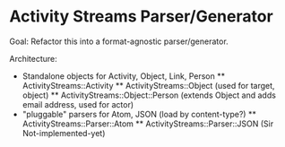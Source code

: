 # Activity Streams Parser/Generator

Goal: Refactor this into a format-agnostic parser/generator.

Architecture:

* Standalone objects for Activity, Object, Link, Person
** ActivityStreams::Activity
** ActivityStreams::Object (used for target, object)
** ActivityStreams::Object::Person (extends Object and adds email address, used for actor)
* "pluggable" parsers for Atom, JSON (load by content-type?)
** ActivityStreams::Parser::Atom
** ActivityStreams::Parser::JSON (Sir Not-implemented-yet)
